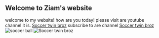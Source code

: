 ## Welcome to Ziam's website

welcome to my website! how are you today! 
please visit are youtube channel it is.    [Soccer twin broz](https://www.youtube.com/channel/UCFJSP38ayhrl5xLAOIanhug) 
subscribe to are channel [Soccer twin broz](https://www.youtube.com/channel/UCFJSP38ayhrl5xLAOIanhug)
![soccer ball](https://www.euractiv.com/wp-content/uploads/sites/2/2014/05/soccer_ball.jpeg)
![Soccer twin broz](https://yt3.ggpht.com/a/AGF-l78WHRc__LXMHwSggPcsLGHkRBcnuZIKoQXGHA=s900-c-k-c0xffffffff-no-rj-mo)
